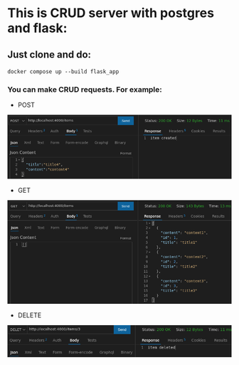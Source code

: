 # This is CRUD server with postgres and flask:

## Just clone and do:

```
docker compose up --build flask_app
```

### You can make CRUD requests. For example:

- POST

![Screenshot](images/POST.png)

- GET

![Screenshot](images/GET.png)

- DELETE

![Screenshot](images/DELETE.png)

